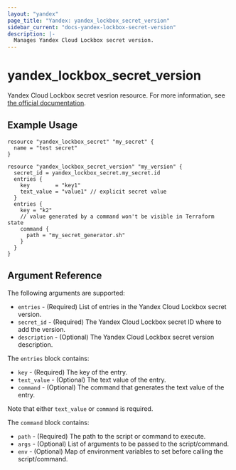 ```yaml
---
layout: "yandex"
page_title: "Yandex: yandex_lockbox_secret_version"
sidebar_current: "docs-yandex-lockbox-secret-version"
description: |-
  Manages Yandex Cloud Lockbox secret version.
---
```


# yandex\_lockbox\_secret\_version

Yandex Cloud Lockbox secret vesrion resource. For more information, see
[the official documentation](https://cloud.yandex.com/en/docs/lockbox/).

## Example Usage

```hcl
resource "yandex_lockbox_secret" "my_secret" {
  name = "test secret"
}

resource "yandex_lockbox_secret_version" "my_version" {
  secret_id = yandex_lockbox_secret.my_secret.id
  entries {
    key        = "key1"
    text_value = "value1" // explicit secret value
  }
  entries {
    key = "k2"
    // value generated by a command won't be visible in Terraform state
    command {
      path = "my_secret_generator.sh"
    }
  }
}
```

## Argument Reference

The following arguments are supported:

* `entries` - (Required) List of entries in the Yandex Cloud Lockbox secret version.
* `secret_id` - (Required) The Yandex Cloud Lockbox secret ID where to add the version.
* `description` - (Optional) The Yandex Cloud Lockbox secret version description.

The `entries` block contains:

* `key` - (Required) The key of the entry.
* `text_value` - (Optional) The text value of the entry.
* `command` - (Optional) The command that generates the text value of the entry.

Note that either `text_value` or `command` is required.

The `command` block contains:

* `path` - (Required) The path to the script or command to execute.
* `args` - (Optional) List of arguments to be passed to the script/command.
* `env` - (Optional) Map of environment variables to set before calling the script/command.
